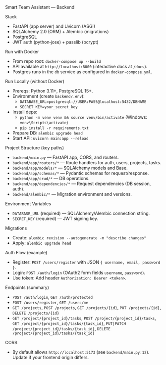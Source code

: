 Smart Team Assistant — Backend

Stack
- FastAPI (app server) and Uvicorn (ASGI)
- SQLAlchemy 2.0 (ORM) + Alembic (migrations)
- PostgreSQL
- JWT auth (python‑jose) + passlib (bcrypt)

Run with Docker
- From repo root: `docker-compose up --build`
- API available at `http://localhost:8000` (interactive docs at `/docs`).
- Postgres runs in the `db` service as configured in `docker-compose.yml`.

Run Locally (without Docker)
- Prereqs: Python 3.11+, PostgreSQL 15+.
- Environment (create `backend/.env`):
  - `DATABASE_URL=postgresql://USER:PASS@localhost:5432/DBNAME`
  - `SECRET_KEY=your_secret_key`
- Install deps:
  - `python -m venv venv && source venv/bin/activate` (Windows: `venv\Scripts\activate`)
  - `pip install -r requirements.txt`
- Prepare DB: `alembic upgrade head`
- Start API: `uvicorn main:app --reload`

Project Structure (key paths)
- `backend/main.py` — FastAPI app, CORS, and routers.
- `backend/app/routers/*` — Route handlers for auth, users, projects, tasks.
- `backend/app/models/*` — SQLAlchemy models and Base.
- `backend/app/schemas/*` — Pydantic schemas for request/response.
- `backend/app/crud/*` — DB operations.
- `backend/app/dependencies/*` — Request dependencies (DB session, auth).
- `backend/alembic/*` — Migration environment and versions.

Environment Variables
- `DATABASE_URL` (required) — SQLAlchemy/Alembic connection string.
- `SECRET_KEY` (required) — JWT signing key.

Migrations
- Create: `alembic revision --autogenerate -m "describe changes"`
- Apply: `alembic upgrade head`

Auth Flow (example)
- Register: `POST /users/register` with JSON `{ username, email, password }`.
- Login: `POST /auth/login` (OAuth2 form fields `username`, `password`).
- Use token: Add header `Authorization: Bearer <token>`.

Endpoints (summary)
- `POST /auth/login`, `GET /auth/protected`
- `POST /users/register`, `GET /users/me`
- `GET /projects`, `POST /projects`, `GET /projects/{id}`, `PUT /projects/{id}`, `DELETE /projects/{id}`
- `GET /project/{project_id}/tasks`, `POST /project/{project_id}/tasks`, `GET /project/{project_id}/tasks/{task_id}`, `PUT|PATCH /project/{project_id}/tasks/{task_id}`, `DELETE /project/{project_id}/tasks/{task_id}`

CORS
- By default allows `http://localhost:5173` (see `backend/main.py:12`). Update if your frontend origin differs.

